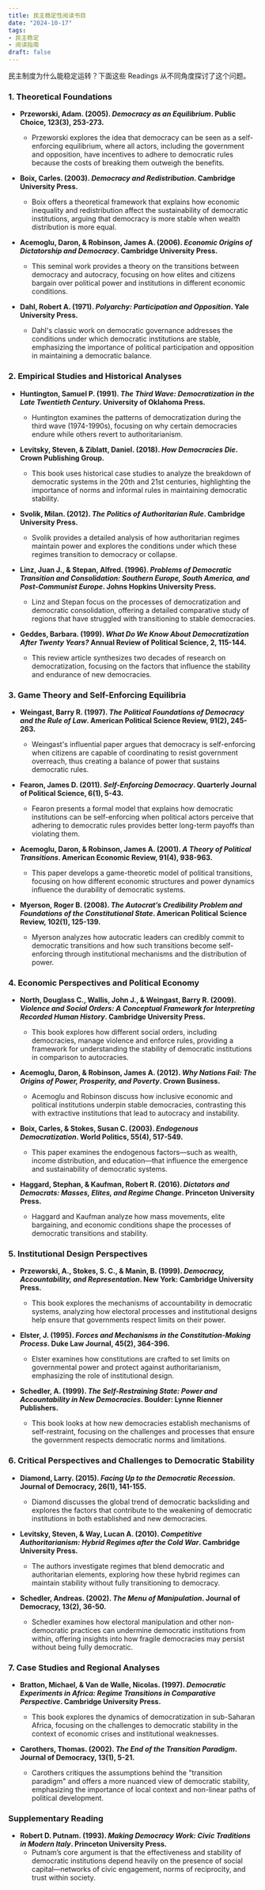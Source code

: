 ```yaml
---
title: 民主稳定性阅读书目
date: "2024-10-17"
tags: 
- 民主稳定
- 阅读指南
draft: false
---
```



民主制度为什么能稳定运转？下面这些 Readings 从不同角度探讨了这个问题。

### 1. **Theoretical Foundations**

- **Przeworski, Adam. (2005). *Democracy as an Equilibrium*. Public Choice, 123(3), 253-273.**
  
  - Przeworski explores the idea that democracy can be seen as a self-enforcing equilibrium, where all actors, including the government and opposition, have incentives to adhere to democratic rules because the costs of breaking them outweigh the benefits.

- **Boix, Carles. (2003). *Democracy and Redistribution*. Cambridge University Press.**

  - Boix offers a theoretical framework that explains how economic inequality and redistribution affect the sustainability of democratic institutions, arguing that democracy is more stable when wealth distribution is more equal.

- **Acemoglu, Daron, & Robinson, James A. (2006). *Economic Origins of Dictatorship and Democracy*. Cambridge University Press.**
  
  - This seminal work provides a theory on the transitions between democracy and autocracy, focusing on how elites and citizens bargain over political power and institutions in different economic conditions.

- **Dahl, Robert A. (1971). *Polyarchy: Participation and Opposition*. Yale University Press.**

  - Dahl's classic work on democratic governance addresses the conditions under which democratic institutions are stable, emphasizing the importance of political participation and opposition in maintaining a democratic balance.

### 2. **Empirical Studies and Historical Analyses**

- **Huntington, Samuel P. (1991). *The Third Wave: Democratization in the Late Twentieth Century*. University of Oklahoma Press.**

  - Huntington examines the patterns of democratization during the third wave (1974-1990s), focusing on why certain democracies endure while others revert to authoritarianism.

- **Levitsky, Steven, & Ziblatt, Daniel. (2018). *How Democracies Die*. Crown Publishing Group.**

  - This book uses historical case studies to analyze the breakdown of democratic systems in the 20th and 21st centuries, highlighting the importance of norms and informal rules in maintaining democratic stability.

- **Svolik, Milan. (2012). *The Politics of Authoritarian Rule*. Cambridge University Press.**

  - Svolik provides a detailed analysis of how authoritarian regimes maintain power and explores the conditions under which these regimes transition to democracy or collapse.

- **Linz, Juan J., & Stepan, Alfred. (1996). *Problems of Democratic Transition and Consolidation: Southern Europe, South America, and Post-Communist Europe*. Johns Hopkins University Press.**

  - Linz and Stepan focus on the processes of democratization and democratic consolidation, offering a detailed comparative study of regions that have struggled with transitioning to stable democracies.

- **Geddes, Barbara. (1999). *What Do We Know About Democratization After Twenty Years?* Annual Review of Political Science, 2, 115-144.**

  - This review article synthesizes two decades of research on democratization, focusing on the factors that influence the stability and endurance of new democracies.

### 3. **Game Theory and Self-Enforcing Equilibria**

- **Weingast, Barry R. (1997). *The Political Foundations of Democracy and the Rule of Law*. American Political Science Review, 91(2), 245-263.**

  - Weingast's influential paper argues that democracy is self-enforcing when citizens are capable of coordinating to resist government overreach, thus creating a balance of power that sustains democratic rules.

- **Fearon, James D. (2011). *Self-Enforcing Democracy*. Quarterly Journal of Political Science, 6(1), 5-43.**
  
  - Fearon presents a formal model that explains how democratic institutions can be self-enforcing when political actors perceive that adhering to democratic rules provides better long-term payoffs than violating them.

- **Acemoglu, Daron, & Robinson, James A. (2001). *A Theory of Political Transitions*. American Economic Review, 91(4), 938-963.**

  - This paper develops a game-theoretic model of political transitions, focusing on how different economic structures and power dynamics influence the durability of democratic systems.

- **Myerson, Roger B. (2008). *The Autocrat’s Credibility Problem and Foundations of the Constitutional State*. American Political Science Review, 102(1), 125-139.**

  - Myerson analyzes how autocratic leaders can credibly commit to democratic transitions and how such transitions become self-enforcing through institutional mechanisms and the distribution of power.

### 4. **Economic Perspectives and Political Economy**

- **North, Douglass C., Wallis, John J., & Weingast, Barry R. (2009). *Violence and Social Orders: A Conceptual Framework for Interpreting Recorded Human History*. Cambridge University Press.**

  - This book explores how different social orders, including democracies, manage violence and enforce rules, providing a framework for understanding the stability of democratic institutions in comparison to autocracies.

- **Acemoglu, Daron, & Robinson, James A. (2012). *Why Nations Fail: The Origins of Power, Prosperity, and Poverty*. Crown Business.**

  - Acemoglu and Robinson discuss how inclusive economic and political institutions underpin stable democracies, contrasting this with extractive institutions that lead to autocracy and instability.

- **Boix, Carles, & Stokes, Susan C. (2003). *Endogenous Democratization*. World Politics, 55(4), 517-549.**

  - This paper examines the endogenous factors—such as wealth, income distribution, and education—that influence the emergence and sustainability of democratic systems.

- **Haggard, Stephan, & Kaufman, Robert R. (2016). *Dictators and Democrats: Masses, Elites, and Regime Change*. Princeton University Press.**

  - Haggard and Kaufman analyze how mass movements, elite bargaining, and economic conditions shape the processes of democratic transitions and stability.

### 5. **Institutional Design Perspectives**

- **Przeworski, A., Stokes, S. C., & Manin, B. (1999). *Democracy, Accountability, and Representation*. New York: Cambridge University Press.**

  - This book explores the mechanisms of accountability in democratic systems, analyzing how electoral processes and institutional designs help ensure that governments respect limits on their power.

- **Elster, J. (1995). *Forces and Mechanisms in the Constitution-Making Process*. Duke Law Journal, 45(2), 364-396.**

  - Elster examines how constitutions are crafted to set limits on governmental power and protect against authoritarianism, emphasizing the role of institutional design.

- **Schedler, A. (1999). *The Self-Restraining State: Power and Accountability in New Democracies*. Boulder: Lynne Rienner Publishers.**

  - This book looks at how new democracies establish mechanisms of self-restraint, focusing on the challenges and processes that ensure the government respects democratic norms and limitations.

### 6. **Critical Perspectives and Challenges to Democratic Stability**

- **Diamond, Larry. (2015). *Facing Up to the Democratic Recession*. Journal of Democracy, 26(1), 141-155.**
  - Diamond discusses the global trend of democratic backsliding and explores the factors that contribute to the weakening of democratic institutions in both established and new democracies.

- **Levitsky, Steven, & Way, Lucan A. (2010). *Competitive Authoritarianism: Hybrid Regimes after the Cold War*. Cambridge University Press.**
  - The authors investigate regimes that blend democratic and authoritarian elements, exploring how these hybrid regimes can maintain stability without fully transitioning to democracy.

- **Schedler, Andreas. (2002). *The Menu of Manipulation*. Journal of Democracy, 13(2), 36-50.**
  - Schedler examines how electoral manipulation and other non-democratic practices can undermine democratic institutions from within, offering insights into how fragile democracies may persist without being fully democratic.

### 7. **Case Studies and Regional Analyses**

- **Bratton, Michael, & Van de Walle, Nicolas. (1997). *Democratic Experiments in Africa: Regime Transitions in Comparative Perspective*. Cambridge University Press.**
  - This book explores the dynamics of democratization in sub-Saharan Africa, focusing on the challenges to democratic stability in the context of economic crises and institutional weaknesses.

- **Carothers, Thomas. (2002). *The End of the Transition Paradigm*. Journal of Democracy, 13(1), 5-21.**

  - Carothers critiques the assumptions behind the "transition paradigm" and offers a more nuanced view of democratic stability, emphasizing the importance of local context and non-linear paths of political development.

### Supplementary Reading

- **Robert D. Putnam. (1993). *Making Democracy Work: Civic Traditions in Modern Italy*. Princeton University Press.**
  - Putnam’s core argument is that the effectiveness and stability of democratic institutions depend heavily on the presence of social capital—networks of civic engagement, norms of reciprocity, and trust within society. 